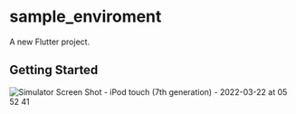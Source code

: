 # sample_enviroment

A new Flutter project.

## Getting Started
![Simulator Screen Shot - iPod touch (7th generation) - 2022-03-22 at 05 52 41](https://user-images.githubusercontent.com/16457165/159362326-d711659d-962f-4526-90d0-1c170cf9a671.png)
